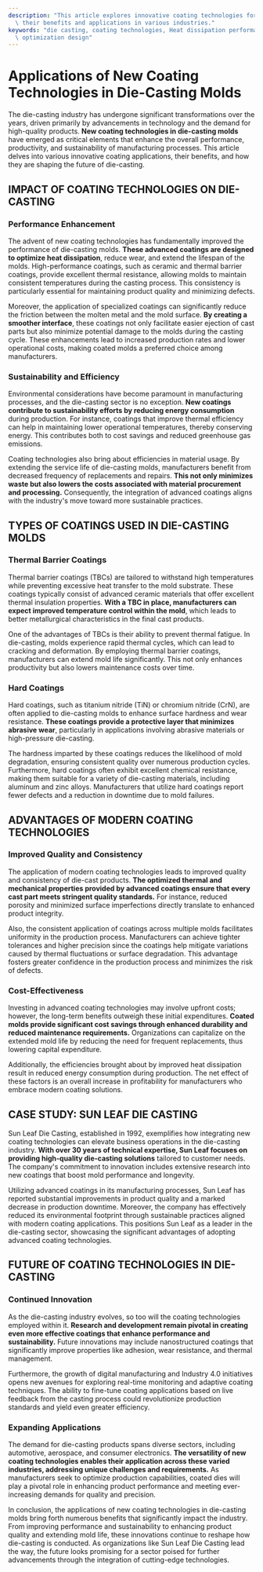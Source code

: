 ```yaml
---
description: "This article explores innovative coating technologies for die-casting molds, examining\
  \ their benefits and applications in various industries."
keywords: "die casting, coating technologies, Heat dissipation performance, Heat dissipation\
  \ optimization design"
---
```

# Applications of New Coating Technologies in Die-Casting Molds

The die-casting industry has undergone significant transformations over the years, driven primarily by advancements in technology and the demand for high-quality products. **New coating technologies in die-casting molds** have emerged as critical elements that enhance the overall performance, productivity, and sustainability of manufacturing processes. This article delves into various innovative coating applications, their benefits, and how they are shaping the future of die-casting.

## IMPACT OF COATING TECHNOLOGIES ON DIE-CASTING

### Performance Enhancement

The advent of new coating technologies has fundamentally improved the performance of die-casting molds. **These advanced coatings are designed to optimize heat dissipation**, reduce wear, and extend the lifespan of the molds. High-performance coatings, such as ceramic and thermal barrier coatings, provide excellent thermal resistance, allowing molds to maintain consistent temperatures during the casting process. This consistency is particularly essential for maintaining product quality and minimizing defects.

Moreover, the application of specialized coatings can significantly reduce the friction between the molten metal and the mold surface. **By creating a smoother interface**, these coatings not only facilitate easier ejection of cast parts but also minimize potential damage to the molds during the casting cycle. These enhancements lead to increased production rates and lower operational costs, making coated molds a preferred choice among manufacturers.

### Sustainability and Efficiency

Environmental considerations have become paramount in manufacturing processes, and the die-casting sector is no exception. **New coatings contribute to sustainability efforts by reducing energy consumption** during production. For instance, coatings that improve thermal efficiency can help in maintaining lower operational temperatures, thereby conserving energy. This contributes both to cost savings and reduced greenhouse gas emissions. 

Coating technologies also bring about efficiencies in material usage. By extending the service life of die-casting molds, manufacturers benefit from decreased frequency of replacements and repairs. **This not only minimizes waste but also lowers the costs associated with material procurement and processing.** Consequently, the integration of advanced coatings aligns with the industry's move toward more sustainable practices.

## TYPES OF COATINGS USED IN DIE-CASTING MOLDS

### Thermal Barrier Coatings

Thermal barrier coatings (TBCs) are tailored to withstand high temperatures while preventing excessive heat transfer to the mold substrate. These coatings typically consist of advanced ceramic materials that offer excellent thermal insulation properties. **With a TBC in place, manufacturers can expect improved temperature control within the mold**, which leads to better metallurgical characteristics in the final cast products. 

One of the advantages of TBCs is their ability to prevent thermal fatigue. In die-casting, molds experience rapid thermal cycles, which can lead to cracking and deformation. By employing thermal barrier coatings, manufacturers can extend mold life significantly. This not only enhances productivity but also lowers maintenance costs over time.

### Hard Coatings

Hard coatings, such as titanium nitride (TiN) or chromium nitride (CrN), are often applied to die-casting molds to enhance surface hardness and wear resistance. **These coatings provide a protective layer that minimizes abrasive wear**, particularly in applications involving abrasive materials or high-pressure die-casting. 

The hardness imparted by these coatings reduces the likelihood of mold degradation, ensuring consistent quality over numerous production cycles. Furthermore, hard coatings often exhibit excellent chemical resistance, making them suitable for a variety of die-casting materials, including aluminum and zinc alloys. Manufacturers that utilize hard coatings report fewer defects and a reduction in downtime due to mold failures.

## ADVANTAGES OF MODERN COATING TECHNOLOGIES

### Improved Quality and Consistency

The application of modern coating technologies leads to improved quality and consistency of die-cast products. **The optimized thermal and mechanical properties provided by advanced coatings ensure that every cast part meets stringent quality standards.** For instance, reduced porosity and minimized surface imperfections directly translate to enhanced product integrity.

Also, the consistent application of coatings across multiple molds facilitates uniformity in the production process. Manufacturers can achieve tighter tolerances and higher precision since the coatings help mitigate variations caused by thermal fluctuations or surface degradation. This advantage fosters greater confidence in the production process and minimizes the risk of defects.

### Cost-Effectiveness

Investing in advanced coating technologies may involve upfront costs; however, the long-term benefits outweigh these initial expenditures. **Coated molds provide significant cost savings through enhanced durability and reduced maintenance requirements.** Organizations can capitalize on the extended mold life by reducing the need for frequent replacements, thus lowering capital expenditure.

Additionally, the efficiencies brought about by improved heat dissipation result in reduced energy consumption during production. The net effect of these factors is an overall increase in profitability for manufacturers who embrace modern coating solutions. 

## CASE STUDY: SUN LEAF DIE CASTING

Sun Leaf Die Casting, established in 1992, exemplifies how integrating new coating technologies can elevate business operations in the die-casting industry. **With over 30 years of technical expertise, Sun Leaf focuses on providing high-quality die-casting solutions** tailored to customer needs. The company's commitment to innovation includes extensive research into new coatings that boost mold performance and longevity.

Utilizing advanced coatings in its manufacturing processes, Sun Leaf has reported substantial improvements in product quality and a marked decrease in production downtime. Moreover, the company has effectively reduced its environmental footprint through sustainable practices aligned with modern coating applications. This positions Sun Leaf as a leader in the die-casting sector, showcasing the significant advantages of adopting advanced coating technologies.

## FUTURE OF COATING TECHNOLOGIES IN DIE-CASTING

### Continued Innovation

As the die-casting industry evolves, so too will the coating technologies employed within it. **Research and development remain pivotal in creating even more effective coatings that enhance performance and sustainability.** Future innovations may include nanostructured coatings that significantly improve properties like adhesion, wear resistance, and thermal management.

Furthermore, the growth of digital manufacturing and Industry 4.0 initiatives opens new avenues for exploring real-time monitoring and adaptive coating techniques. The ability to fine-tune coating applications based on live feedback from the casting process could revolutionize production standards and yield even greater efficiency.

### Expanding Applications

The demand for die-casting products spans diverse sectors, including automotive, aerospace, and consumer electronics. **The versatility of new coating technologies enables their application across these varied industries, addressing unique challenges and requirements.** As manufacturers seek to optimize production capabilities, coated dies will play a pivotal role in enhancing product performance and meeting ever-increasing demands for quality and precision.

In conclusion, the applications of new coating technologies in die-casting molds bring forth numerous benefits that significantly impact the industry. From improving performance and sustainability to enhancing product quality and extending mold life, these innovations continue to reshape how die-casting is conducted. As organizations like Sun Leaf Die Casting lead the way, the future looks promising for a sector poised for further advancements through the integration of cutting-edge technologies.

